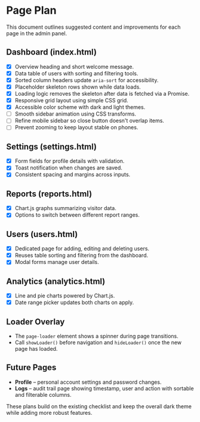 # Page Plan

This document outlines suggested content and improvements for each page in the admin panel.

## Dashboard (index.html)
- [x] Overview heading and short welcome message.
- [x] Data table of users with sorting and filtering tools.
- [x] Sorted column headers update `aria-sort` for accessibility.
- [x] Placeholder skeleton rows shown while data loads.
- [x] Loading logic removes the skeleton after data is fetched via a Promise.
- [x] Responsive grid layout using simple CSS grid.
- [x] Accessible color scheme with dark and light themes.
- [ ] Smooth sidebar animation using CSS transforms.
- [ ] Refine mobile sidebar so close button doesn't overlap items.
- [ ] Prevent zooming to keep layout stable on phones.

## Settings (settings.html)
- [x] Form fields for profile details with validation.
- [x] Toast notification when changes are saved.
- [x] Consistent spacing and margins across inputs.

## Reports (reports.html)
- [x] Chart.js graphs summarizing visitor data.
- [x] Options to switch between different report ranges.

## Users (users.html)
- [x] Dedicated page for adding, editing and deleting users.
- [x] Reuses table sorting and filtering from the dashboard.
- [x] Modal forms manage user details.

## Analytics (analytics.html)
- [x] Line and pie charts powered by Chart.js.
- [x] Date range picker updates both charts on apply.

## Loader Overlay
- The `page-loader` element shows a spinner during page transitions.
- Call `showLoader()` before navigation and `hideLoader()` once the new page has loaded.

## Future Pages
- **Profile** – personal account settings and password changes.
- **Logs** – audit trail page showing timestamp, user and action with sortable and filterable columns.

These plans build on the existing checklist and keep the overall dark theme while adding more robust features.
